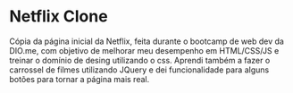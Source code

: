# Netflix Clone
Cópia da página inicial da Netflix, feita durante o bootcamp de web dev da DIO.me, com objetivo de melhorar meu desempenho em HTML/CSS/JS e treinar o domínio de desing utilizando o css. 
Aprendi também a fazer o carrossel de filmes utilizando JQuery e dei funcionalidade para alguns botões para tornar a página mais real.
